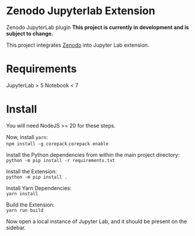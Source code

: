 # Zenodo Jupyterlab Extension
Zenodo JupyterLab plugin
**This project is currently in development and is subject to change.**

This project integrates [Zenodo](https://zenodo.org) into Jupyter Lab extension.

# Requirements
JupyterLab > 5
Notebook < 7

# Install
You will need NodeJS >= 20 for these steps.

Now, install `yarn`:\
`npm install -g corepack`
`corepack enable`

Install the Python dependencies from within the main project directory:\
`python -m pip install -r requirements.txt`

Install the Extension:\
`python -m pip install .`

Install Yarn Dependencies:\
`yarn install`

Build the Extension:\
`yarn run build`

Now open a local instance of Jupyter Lab, and it should be present on the sidebar.